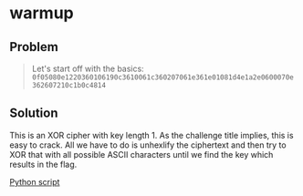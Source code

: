 # warmup

## Problem

> Let's start off with the basics:<br>
`0f05080e1220360106190c3610061c360207061e361e01081d4e1a2e0600070e362607210c1b0c4814`

## Solution

This is an XOR cipher with key length 1. As the challenge title implies, this is easy to crack. All we have to do is unhexlify the ciphertext and then try to XOR that with all possible ASCII characters until we find the key which results in the flag.

[Python script](solver.py)